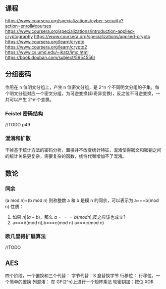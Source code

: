 ## 课程
https://www.coursera.org/specializations/cyber-security?action=enroll#courses
https://www.coursera.org/specializations/introduction-applied-cryptography
https://www.coursera.org/specializations/applied-crypto
https://www.coursera.org/learn/crypto
https://www.coursera.org/learn/crypto2
https://www.cs.umd.edu/~jkatz/imc.html
https://book.douban.com/subject/5954556/
## 分组密码

作用在 n 位明文分组上，产生 n 位密文分组，是 2^n 个不同明文分组的子集。每个明文分组对应一个密文分组，为可逆变换(非奇异变换)，反之位不可逆变换，一共可以产生 2^n!个变换。

### Feistel 密码结构

//TODO p49

### 混淆和扩散

干掉基于统计方法的密码分析，置换并不改变统计特征，混淆使得密文和密钥之间的统计关系更复杂，需要复杂的函数，线性代替增加不了混淆。

## 数论

### 同余

(a mod n)=(b mod n) 则称整数 a 和 b 是模 n 的同余，可以表示为 a===b(mod n)
性质：

1. 如果 $n|(a-b)$，那么 $a===b(mod n)$,反之应该也成立?
2. a===b(mod n),b===c(mod n) a===c(mod n)

### 欧几里得扩展算法

//TODO

## AES

四个阶段，一个置换和三个代替：
字节代替：S 盒替换字节
行移位： 行移位，一个简单的置换
列混淆： 在 GF(2^n)上进行一个矩阵乘法
轮密钥加：按位 XOR
